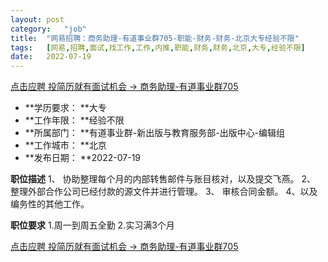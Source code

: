 ```yaml
---
layout:	post
category:	"job"
title:	"网易招聘：商务助理-有道事业群705-职能-财务-财务-北京大专经验不限"
tags:	[网易,招聘,面试,找工作,工作,内推,职能,财务,财务,北京,大专,经验不限]
date:	2022-07-19
---
```


[点击应聘 投简历就有面试机会 -> 商务助理-有道事业群705](http://mobile.bole.netease.com/bole/boleDetail?id=41646&employeeId=346f03c3cda5f04c&key=all)



- **学历要求： **大专
- **工作年限： **经验不限
- **所属部门： **有道事业群-新出版与教育服务部-出版中心-编辑组
- **工作城市： **北京
- **发布日期： **2022-07-19



**职位描述**
1、 协助整理每个月的内部转售邮件与账目核对，以及提交飞燕。
2、 整理外部合作公司已经付款的源文件并进行管理。
3、 审核合同金额。
4、以及编务性的其他工作。



**职位要求**
1.周一到周五全勤
2.实习满3个月



[点击应聘 投简历就有面试机会 -> 商务助理-有道事业群705](http://mobile.bole.netease.com/bole/boleDetail?id=41646&employeeId=346f03c3cda5f04c&key=all)